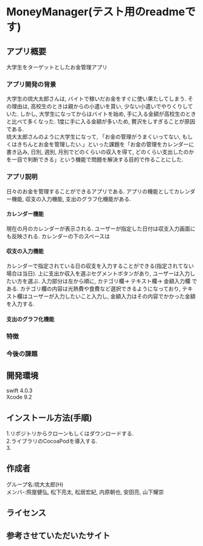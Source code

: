 # MoneyManager(テスト用のreadmeです)

## アプリ概要  
大学生をターゲットとしたお金管理アプリ  

### アプリ開発の背景
大学生の琉大太郎さんは, バイトで稼いだお金をすぐに使い果たしてしまう. その理由は, 高校生のときは親からの小遣いを貰い, 少ない小遣いでやりくりしていた. しかし, 大学生になってからはバイトを始め, 手に入る金額が高校生のときと比べて多くなった. 1度に手に入る金額が多いため, 贅沢をしすぎることが原因である.  
琉大太郎さんのように大学生になって, 「お金の管理がうまくいってない, もしくはきちんとお金を管理したい.」といった課題を「お金の管理をカレンダーに書き込み, 日別, 週別, 月別でどのくらいの収入を得て, どのくらい支出したのかを一目で判断できる」という機能で問題を解決する目的で作ることにした.  

### アプリ説明
日々のお金を管理することができるアプリである. アプリの機能としてカレンダー機能, 収支の入力機能, 支出のグラフ化機能がある. 

#### カレンダー機能
現在の月のカレンダーが表示される. ユーザーが指定した日付は収支入力画面にも反映される. カレンダーの下のスペースは

#### 収支の入力機能
カレンダーで指定されている日の収支を入力することができる(指定されてない場合は当日). 上に支出か収入を選ぶセグメントボタンがあり, ユーザーは入力したい方を選ぶ. 入力部分は左から順に, カテゴリ欄-> テキスト欄-> 金額入力欄 である. カテゴリ欄の内容は光熱費や食費など選択できるようになっており, テキスト欄はユーザーが入力したいこと入力し, 金額入力はその内容でかかった金額を入力する.  

#### 支出のグラフ化機能

### 特徴

### 今後の課題

## 開発環境  
swift 4.0.3  
Xcode 9.2  

## インストール方法(手順)
1.リポジトリからクローンもしくはダウンロードする.  
2.ライブラリのCocoaPodを導入する.  
3.  

## 作成者  
グループ名:琉大太郎(H)  
メンバ-:照屋健弘, 松下亮太, 松居宏紀, 内原朝也, 安田亮, 山下耀崇  

## ライセンス
## 参考させていただいたサイト
